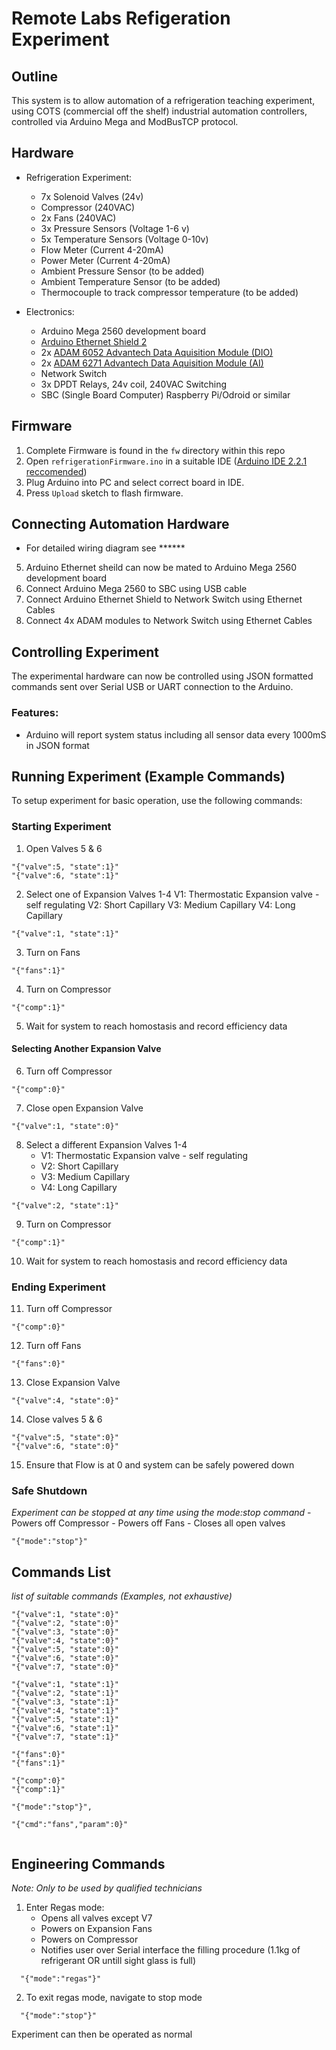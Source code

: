 # Remote Labs Refigeration Experiment


## Outline
This system is to allow automation of a refrigeration teaching experiment, using COTS (commercial off the shelf) industrial automation controllers, 
controlled via Arduino Mega and ModBusTCP protocol.

## Hardware

- Refrigeration Experiment:
	- 7x Solenoid Valves (24v)
	- Compressor (240VAC)
	- 2x Fans (240VAC)
	- 3x Pressure Sensors (Voltage 1-6 v)
	- 5x Temperature Sensors (Voltage 0-10v)
	- Flow Meter (Current 4-20mA)
	- Power Meter (Current 4-20mA)
	- Ambient Pressure Sensor (to be added)
	- Ambient Temperature Sensor (to be added)
	- Thermocouple to track compressor temperature (to be added)

- Electronics:
	- Arduino Mega 2560 development board
	- [Arduino Ethernet Shield 2](https://uk.rs-online.com/web/p/shields-for-arduino/8732285?gb=s)
	- 2x [ADAM 6052 Advantech Data Aquisition Module (DIO)](https://www.impulse-embedded.co.uk/products/adam_6052--Ethernet-Digital-IO-Module.htm) 
	- 2x [ADAM 6271 Advantech Data Aquisition Module (AI)](https://www.impulse-embedded.co.uk/products/adam_6217--Ethernet-Analog-Input-Module.htm)
	- Network Switch
	- 3x DPDT Relays, 24v coil, 240VAC Switching
	- SBC (Single Board Computer) Raspberry Pi/Odroid or similar
	
## Firmware
1. Complete Firmware is found in the `fw` directory within this repo
2. Open `refrigerationFirmware.ino` in a suitable IDE ([Arduino IDE 2.2.1 reccomended](https://www.arduino.cc/en/software))
3. Plug Arduino into PC and select correct board in IDE.
4. Press `Upload` sketch to flash firmware.

## Connecting Automation Hardware
* For detailed wiring diagram see ******

5. Arduino Ethernet sheild can now be mated to Arduino Mega 2560 development board
6. Connect Arduino Mega 2560 to SBC using USB cable
7. Connect Arduino Ethernet Shield to Network Switch using Ethernet Cables
8. Connect 4x ADAM modules to Network Switch using Ethernet Cables


## Controlling Experiment
The experimental hardware can now be controlled using JSON formatted commands sent over Serial USB or UART connection to the Arduino.

### Features:
- Arduino will report system status including all sensor data every 1000mS in JSON format

## Running Experiment (Example Commands)
To setup experiment for basic operation, use the following commands:

### Starting Experiment

1. Open Valves 5 & 6
```
"{"valve":5, "state":1}"
"{"valve":6, "state":1}"
```
2. Select one of Expansion Valves 1-4
	V1: Thermostatic Expansion valve - self regulating
	V2: Short Capillary
	V3: Medium Capillary
	V4: Long Capillary
```
"{"valve":1, "state":1}"
```

3. Turn on Fans
```
"{"fans":1}"
```

4. Turn on Compressor
```
"{"comp":1}"
```

5. Wait for system to reach homostasis and record efficiency data

#### Selecting Another Expansion Valve

6. Turn off Compressor
```
"{"comp":0}"
```
7. Close open Expansion Valve
```
"{"valve":1, "state":0}"
```

8. Select a different Expansion Valves 1-4
	- V1: Thermostatic Expansion valve - self regulating
	- V2: Short Capillary
	- V3: Medium Capillary
	- V4: Long Capillary
```
"{"valve":2, "state":1}"
```

9. Turn on Compressor
```
"{"comp":1}"
```

10. Wait for system to reach homostasis and record efficiency data


### Ending Experiment

11. Turn off Compressor
```
"{"comp":0}"
```

12. Turn off Fans
```
"{"fans":0}"
```

13. Close Expansion Valve
```
"{"valve":4, "state":0}"
```

14. Close valves 5 & 6
```
"{"valve":5, "state":0}"
"{"valve":6, "state":0}"
```
15. Ensure that Flow is at 0 and system can be safely powered down

### Safe Shutdown

_Experiment can be stopped at any time using the mode:stop command_
	- Powers off Compressor
	- Powers off Fans
	- Closes all open valves
```
"{"mode":"stop"}"
```


## Commands List
_list of suitable commands (Examples, not exhaustive)_
```
"{"valve":1, "state":0}"
"{"valve":2, "state":0}"
"{"valve":3, "state":0}"
"{"valve":4, "state":0}"
"{"valve":5, "state":0}"
"{"valve":6, "state":0}"
"{"valve":7, "state":0}"

"{"valve":1, "state":1}"
"{"valve":2, "state":1}"
"{"valve":3, "state":1}"
"{"valve":4, "state":1}"
"{"valve":5, "state":1}"
"{"valve":6, "state":1}"
"{"valve":7, "state":1}"

"{"fans":0}"
"{"fans":1}"
  
"{"comp":0}"
"{"comp":1}"

"{"mode":"stop"}",

"{"cmd":"fans","param":0}"  
 
```

## Engineering Commands
_Note: Only to be used by qualified technicians_

1. Enter Regas mode:
	- Opens all valves except V7
	- Powers on Expansion Fans
	- Powers on Compressor
	- Notifies user over Serial interface the filling procedure (1.1kg of refrigerant OR untill sight glass is full)
```
  "{"mode":"regas"}"
```
2. To exit regas mode, navigate to stop mode
```
  "{"mode":"stop"}"
```
Experiment can then be operated as normal

